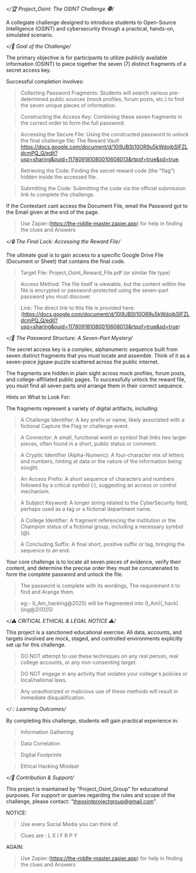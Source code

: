 <*/🏆 Project_Osint: The OSINT Challenge 🕵️/*

A collegiate challenge designed to introduce students to Open-Source Intelligence (OSINT) and cybersecurity through a practical, hands-on, simulated scenario.


<*/🎯 Goal of the Challenge/*

The primary objective is for participants to utilize publicly available information (OSINT) to piece together the seven (7) distinct fragments of a secret access key.


Successful completion involves:

>Collecting Password Fragments: Students will search various pre-determined public sources (mock profiles, forum posts, etc.) to find the seven unique pieces of information.

>Constructing the Access Key: Combining these seven fragments in the correct order to form the full password.

>Accessing the Secure File: Using the constructed password to unlock the final challenge file: The Reward Vault https://docs.google.com/document/d/10I9JBSt10OR9u5kWdojbSlFZLdcmPQ_Q/edit?usp=sharing&ouid=117809181080010608013&rtpof=true&sd=true.

>Retrieving the Code: Finding the secret reward code (the "flag") hidden inside the accessed file.

>Submitting the Code: Submitting the code via the official submission link to complete the challenge.

If the Contestant cant access the Document File, email the Password got to the Email given at the end of the page.
>Use Zapier:(https://the-riddle-master.zapier.app) for help in finding the clues and Answers

<*/🔒 The Final Lock: Accessing the Reward File/*

The ultimate goal is to gain access to a specific Google Drive File (Document or Sheet) that contains the final code.


>Target File: Project_Osint_Reward_File.pdf (or similar file type)

>Access Method: The file itself is viewable, but the content within the file is encrypted or password-protected using the seven-part password you must discover.

>Link: The direct link to this file is provided here:(https://docs.google.com/document/d/10I9JBSt10OR9u5kWdojbSlFZLdcmPQ_Q/edit?usp=sharing&ouid=117809181080010608013&rtpof=true&sd=true)


<*/🧩 The Password Structure: A Seven-Part Mystery/*

The secret access key is a complex, alphanumeric sequence built from seven distinct fragments that you must locate and assemble. Think of it as a seven-piece jigsaw puzzle scattered across the public internet.


The fragments are hidden in plain sight across mock profiles, forum posts, and college-affiliated public pages. To successfully unlock the reward file, you must find all seven parts and arrange them in their correct sequence.


Hints on What to Look For:

The fragments represent a variety of digital artifacts, including:


>A Challenge Identifier: A key prefix or name, likely associated with a fictional Capture the Flag or challenge event.

>A Connector: A small, functional word or symbol that links two larger pieces, often found in a short, public status or comment.

>A Cryptic Identifier (Alpha-Numeric): A four-character mix of letters and numbers, hinting at data or the nature of the information being sought.

>An Access Prefix: A short sequence of characters and numbers followed by a critical symbol (:), suggesting an access or control mechanism.

>A Subject Keyword: A longer string related to the CyberSecurity field, perhaps used as a tag or a fictional department name.

>A College Identifier: A fragment referencing the institution or the Champion status of a fictional group, including a necessary symbol (@).

>A Concluding Suffix: A final short, positive suffix or tag, bringing the sequence to an end.

Your core challenge is to locate all seven pieces of evidence, verify their content, and determine the precise order they must be concatenated to form the complete password and unlock the file.

>The password is complete with its wordings, The requirement it to find and Arange them.

>eg:- (I_Am_hacking@2025) will be fragmented into (I_Am)(_hack)(ing@2)(025)


<*/⚠️ CRITICAL ETHICAL & LEGAL NOTICE ⚠️/*

This project is a sanctioned educational exercise. All data, accounts, and targets involved are mock, staged, and controlled environments explicitly set up for this challenge.


>DO NOT attempt to use these techniques on any real person, real college accounts, or any non-consenting target.

>DO NOT engage in any activity that violates your college's policies or local/national laws.

>Any unauthorized or malicious use of these methods will result in immediate disqualification.


<*/💡 Learning Outcomes/*

By completing this challenge, students will gain practical experience in:


>Information Gathering

>Data Correlation

>Digital Footprints

>Ethical Hacking Mindset

<*/🤝 Contribution & Support/*

This project is maintained by "Project_Osint_Group" for educational purposes. For support or queries regarding the rules and scope of the challenge, please contact: "theosintprojectgroup@gmail.com".

NOTICE:

>Use every Social Media you can think of.

> Clues are : L X I F R P Y

AGAIN:
>Use Zapier:(https://the-riddle-master.zapier.app) for help in finding the clues and Answers
